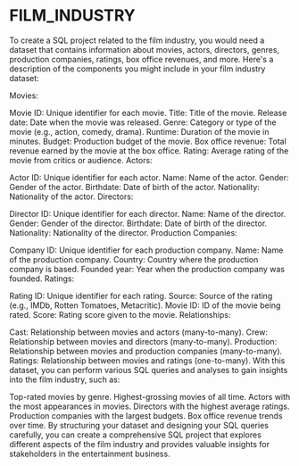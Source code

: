 # FILM_INDUSTRY
To create a SQL project related to the film industry, you would need a dataset that contains information about movies, actors, directors, genres, production companies, ratings, box office revenues, and more. Here's a description of the components you might include in your film industry dataset:

Movies:

Movie ID: Unique identifier for each movie.
Title: Title of the movie.
Release date: Date when the movie was released.
Genre: Category or type of the movie (e.g., action, comedy, drama).
Runtime: Duration of the movie in minutes.
Budget: Production budget of the movie.
Box office revenue: Total revenue earned by the movie at the box office.
Rating: Average rating of the movie from critics or audience.
Actors:

Actor ID: Unique identifier for each actor.
Name: Name of the actor.
Gender: Gender of the actor.
Birthdate: Date of birth of the actor.
Nationality: Nationality of the actor.
Directors:

Director ID: Unique identifier for each director.
Name: Name of the director.
Gender: Gender of the director.
Birthdate: Date of birth of the director.
Nationality: Nationality of the director.
Production Companies:

Company ID: Unique identifier for each production company.
Name: Name of the production company.
Country: Country where the production company is based.
Founded year: Year when the production company was founded.
Ratings:

Rating ID: Unique identifier for each rating.
Source: Source of the rating (e.g., IMDb, Rotten Tomatoes, Metacritic).
Movie ID: ID of the movie being rated.
Score: Rating score given to the movie.
Relationships:

Cast: Relationship between movies and actors (many-to-many).
Crew: Relationship between movies and directors (many-to-many).
Production: Relationship between movies and production companies (many-to-many).
Ratings: Relationship between movies and ratings (one-to-many).
With this dataset, you can perform various SQL queries and analyses to gain insights into the film industry, such as:

Top-rated movies by genre.
Highest-grossing movies of all time.
Actors with the most appearances in movies.
Directors with the highest average ratings.
Production companies with the largest budgets.
Box office revenue trends over time.
By structuring your dataset and designing your SQL queries carefully, you can create a comprehensive SQL project that explores different aspects of the film industry and provides valuable insights for stakeholders in the entertainment business.
